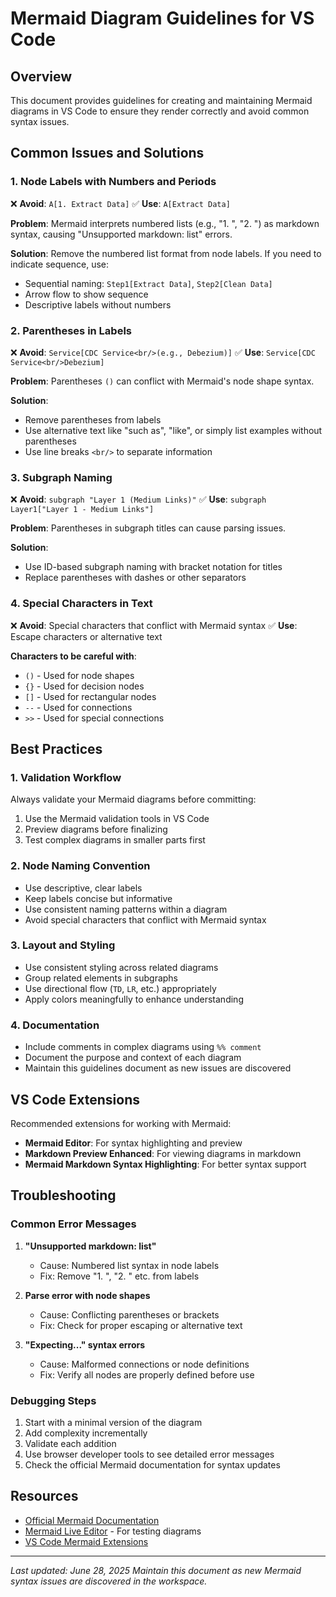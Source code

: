 # Mermaid Diagram Guidelines for VS Code

## Overview
This document provides guidelines for creating and maintaining Mermaid diagrams in VS Code to ensure they render correctly and avoid common syntax issues.

## Common Issues and Solutions

### 1. Node Labels with Numbers and Periods
❌ **Avoid**: `A[1. Extract Data]`
✅ **Use**: `A[Extract Data]`

**Problem**: Mermaid interprets numbered lists (e.g., "1. ", "2. ") as markdown syntax, causing "Unsupported markdown: list" errors.

**Solution**: Remove the numbered list format from node labels. If you need to indicate sequence, use:
- Sequential naming: `Step1[Extract Data]`, `Step2[Clean Data]`
- Arrow flow to show sequence
- Descriptive labels without numbers

### 2. Parentheses in Labels
❌ **Avoid**: `Service[CDC Service<br/>(e.g., Debezium)]`
✅ **Use**: `Service[CDC Service<br/>Debezium]`

**Problem**: Parentheses `()` can conflict with Mermaid's node shape syntax.

**Solution**: 
- Remove parentheses from labels
- Use alternative text like "such as", "like", or simply list examples without parentheses
- Use line breaks `<br/>` to separate information

### 3. Subgraph Naming
❌ **Avoid**: `subgraph "Layer 1 (Medium Links)"`
✅ **Use**: `subgraph Layer1["Layer 1 - Medium Links"]`

**Problem**: Parentheses in subgraph titles can cause parsing issues.

**Solution**:
- Use ID-based subgraph naming with bracket notation for titles
- Replace parentheses with dashes or other separators

### 4. Special Characters in Text
❌ **Avoid**: Special characters that conflict with Mermaid syntax
✅ **Use**: Escape characters or alternative text

**Characters to be careful with**:
- `()` - Used for node shapes
- `{}` - Used for decision nodes
- `[]` - Used for rectangular nodes
- `--` - Used for connections
- `>>` - Used for special connections

## Best Practices

### 1. Validation Workflow
Always validate your Mermaid diagrams before committing:
1. Use the Mermaid validation tools in VS Code
2. Preview diagrams before finalizing
3. Test complex diagrams in smaller parts first

### 2. Node Naming Convention
- Use descriptive, clear labels
- Keep labels concise but informative
- Use consistent naming patterns within a diagram
- Avoid special characters that conflict with Mermaid syntax

### 3. Layout and Styling
- Use consistent styling across related diagrams
- Group related elements in subgraphs
- Use directional flow (`TD`, `LR`, etc.) appropriately
- Apply colors meaningfully to enhance understanding

### 4. Documentation
- Include comments in complex diagrams using `%% comment`
- Document the purpose and context of each diagram
- Maintain this guidelines document as new issues are discovered

## VS Code Extensions
Recommended extensions for working with Mermaid:
- **Mermaid Editor**: For syntax highlighting and preview
- **Markdown Preview Enhanced**: For viewing diagrams in markdown
- **Mermaid Markdown Syntax Highlighting**: For better syntax support

## Troubleshooting

### Common Error Messages
1. **"Unsupported markdown: list"**
   - Cause: Numbered list syntax in node labels
   - Fix: Remove "1. ", "2. " etc. from labels

2. **Parse error with node shapes**
   - Cause: Conflicting parentheses or brackets
   - Fix: Check for proper escaping or alternative text

3. **"Expecting..." syntax errors**
   - Cause: Malformed connections or node definitions
   - Fix: Verify all nodes are properly defined before use

### Debugging Steps
1. Start with a minimal version of the diagram
2. Add complexity incrementally
3. Validate each addition
4. Use browser developer tools to see detailed error messages
5. Check the official Mermaid documentation for syntax updates

## Resources
- [Official Mermaid Documentation](https://mermaid.js.org/)
- [Mermaid Live Editor](https://mermaid.live/) - For testing diagrams
- [VS Code Mermaid Extensions](https://marketplace.visualstudio.com/search?term=mermaid&target=VSCode)

---
*Last updated: June 28, 2025*
*Maintain this document as new Mermaid syntax issues are discovered in the workspace.*
